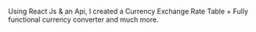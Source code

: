 Using React Js & an Api, I created a Currency Exchange Rate Table + Fully functional currency converter and much more.
